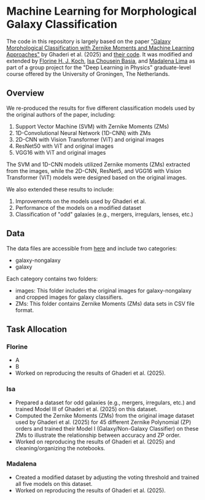 # Machine Learning for Morphological Galaxy Classification

The code in this repository is largely based on the paper ["Galaxy Morphological Classification with Zernike Moments and Machine Learning Approaches"](https://doi.org/10.3847/1538-4365/ada8ab) by Ghaderi et al. (2025) and [their code](https://github.com/hmddev1/machine_learning_for_morphological_galaxy_classification?tab=readme-ov-file). It was modified and extended by [Florine H. J. Koch](https://github.com/florine680), [Isa Chousein Basia](https://github.com/IssaHB), and [Madalena Lima](https://github.com/mlima3) as part of a group project for the "Deep Learning in Physics" graduate-level course offered by the University of Groningen, The Netherlands. 

## Overview

We re-produced the results for five different classification models used by the original authors of the paper, including:

1. Support Vector Machine (SVM) with Zernike Moments (ZMs)
2. 1D-Convolutional Neural Network (1D-CNN) with ZMs
3. 2D-CNN with Vision Transformer (ViT) and original images
4. ResNet50 with ViT and original images
5. VGG16 with ViT and original images

The SVM and 1D-CNN models utilized Zernike moments (ZMs) extracted from the images, while the 2D-CNN, ResNet5, and VGG16 with Vision Transformer (ViT) models were designed based on the original images.

We also extended these results to include:

1. Improvements on the models used by Ghaderi et al.
2. Performance of the models on a modified dataset
3. Classification of "odd" galaxies (e.g., mergers, irregulars, lenses, etc.)

## Data
The data files are accessible from [here](https://drive.google.com/drive/folders/1pwNk-8VJ-a_jUn84DyPYRYmhYSmki1dh) and include two categories:

- galaxy-nongalaxy
- galaxy
  
Each category contains two folders:

- images: This folder includes the original images for galaxy-nongalaxy and cropped images for galaxy classifiers.
- ZMs: This folder contains Zernike Moments (ZMs) data sets in CSV file format.

## Task Allocation
### Florine
- A
- B
- Worked on reproducing the results of Ghaderi et al. (2025).
  
### Isa
- Prepared a dataset for odd galaxies (e.g., mergers, irregulars, etc.) and trained Model III of Ghaderi et al. (2025) on this dataset.
- Computed the Zernike Moments (ZMs) from the original image dataset used by Ghaderi et al. (2025) for 45 different Zernike Polynomial (ZP) orders and trained their Model I (Galaxy/Non-Galaxy Classifier) on these ZMs to illustrate the relationship between accuracy and ZP order.
- Worked on reproducing the results of Ghaderi et al. (2025) and cleaning/organizing the notebooks.

### Madalena
- Created a modified dataset by adjusting the voting threshold and trained all five models on this dataset.
- Worked on reproducing the results of Ghaderi et al. (2025).
